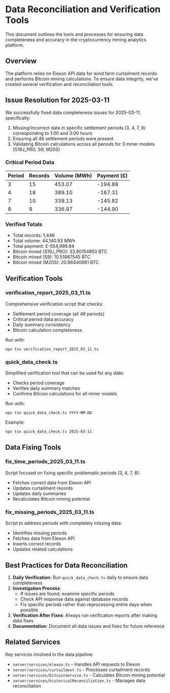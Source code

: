 # Data Reconciliation and Verification Tools

This document outlines the tools and processes for ensuring data completeness and accuracy in the cryptocurrency mining analytics platform.

## Overview

The platform relies on Elexon API data for wind farm curtailment records and performs Bitcoin mining calculations. To ensure data integrity, we've created several verification and reconciliation tools.

## Issue Resolution for 2025-03-11

We successfully fixed data completeness issues for 2025-03-11, specifically:

1. Missing/incorrect data in specific settlement periods (3, 4, 7, 8) corresponding to 1:00 and 3:00 hours
2. Ensuring all 48 settlement periods were present
3. Validating Bitcoin calculations across all periods for 3 miner models (S19J_PRO, S9, M20S)

### Critical Period Data

| Period | Records | Volume (MWh) | Payment (£) |
|--------|---------|--------------|-------------|
| 3      | 15      | 453.07       | -194.88     |
| 4      | 18      | 389.10       | -167.31     |
| 7      | 10      | 339.13       | -145.82     |
| 8      | 9       | 336.97       | -144.90     |

### Verified Totals
- Total records: 1,446
- Total volume: 44,140.93 MWh
- Total payment: £-554,999.84
- Bitcoin mined (S19J_PRO): 33.80154850 BTC
- Bitcoin mined (S9): 10.51987545 BTC
- Bitcoin mined (M20S): 20.86440881 BTC

## Verification Tools

### verification_report_2025_03_11.ts
Comprehensive verification script that checks:
- Settlement period coverage (all 48 periods)
- Critical period data accuracy
- Daily summary consistency
- Bitcoin calculation completeness

Run with:
```
npx tsx verification_report_2025_03_11.ts
```

### quick_data_check.ts
Simplified verification tool that can be used for any date:
- Checks period coverage
- Verifies daily summary matches
- Confirms Bitcoin calculations for all miner models

Run with:
```
npx tsx quick_data_check.ts YYYY-MM-DD
```

Example:
```
npx tsx quick_data_check.ts 2025-03-11
```

## Data Fixing Tools

### fix_time_periods_2025_03_11.ts
Script focused on fixing specific problematic periods (3, 4, 7, 8):
- Fetches correct data from Elexon API
- Updates curtailment records
- Updates daily summaries
- Recalculates Bitcoin mining potential

### fix_missing_periods_2025_03_11.ts
Script to address periods with completely missing data:
- Identifies missing periods
- Fetches data from Elexon API
- Inserts correct records
- Updates related calculations

## Best Practices for Data Reconciliation

1. **Daily Verification**: Run `quick_data_check.ts` daily to ensure data completeness
2. **Investigation Process**:
   - If issues are found, examine specific periods
   - Check API response data against database records
   - Fix specific periods rather than reprocessing entire days when possible
3. **Verification After Fixes**: Always run verification reports after making data fixes
4. **Documentation**: Document all data issues and fixes for future reference

## Related Services

Key services involved in the data pipeline:
- `server/services/elexon.ts` - Handles API requests to Elexon
- `server/services/curtailment.ts` - Processes curtailment records
- `server/services/bitcoinService.ts` - Calculates Bitcoin mining potential
- `server/services/historicalReconciliation.ts` - Manages data reconciliation